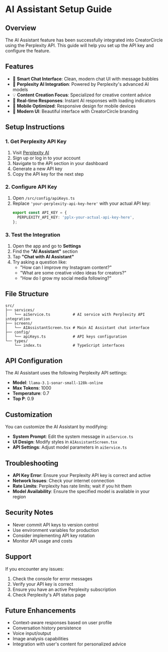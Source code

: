# AI Assistant Setup Guide

## Overview
The AI Assistant feature has been successfully integrated into CreatorCircle using the Perplexity API. This guide will help you set up the API key and configure the feature.

## Features
- 🤖 **Smart Chat Interface**: Clean, modern chat UI with message bubbles
- 🧠 **Perplexity AI Integration**: Powered by Perplexity's advanced AI models
- 💡 **Content Creation Focus**: Specialized for creative content advice
- 🔄 **Real-time Responses**: Instant AI responses with loading indicators
- 📱 **Mobile Optimized**: Responsive design for mobile devices
- 🎨 **Modern UI**: Beautiful interface with CreatorCircle branding

## Setup Instructions

### 1. Get Perplexity API Key
1. Visit [Perplexity AI](https://www.perplexity.ai/)
2. Sign up or log in to your account
3. Navigate to the API section in your dashboard
4. Generate a new API key
5. Copy the API key for the next step

### 2. Configure API Key
1. Open `/src/config/apiKeys.ts`
2. Replace `'your-perplexity-api-key-here'` with your actual API key:
   ```typescript
   export const API_KEY = {
     PERPLEXITY_API_KEY: 'pplx-your-actual-api-key-here',
   };
   ```

### 3. Test the Integration
1. Open the app and go to **Settings**
2. Find the **"AI Assistant"** section
3. Tap **"Chat with AI Assistant"**
4. Try asking a question like:
   - "How can I improve my Instagram content?"
   - "What are some creative video ideas for creators?"
   - "How do I grow my social media following?"

## File Structure
```
src/
├── services/
│   └── aiService.ts          # AI service with Perplexity API integration
├── screens/
│   └── AIAssistantScreen.tsx # Main AI Assistant chat interface
├── config/
│   └── apiKeys.ts            # API keys configuration
└── types/
    └── index.ts              # TypeScript interfaces
```

## API Configuration
The AI Assistant uses the following Perplexity API settings:
- **Model**: `llama-3.1-sonar-small-128k-online`
- **Max Tokens**: 1000
- **Temperature**: 0.7
- **Top P**: 0.9

## Customization
You can customize the AI Assistant by modifying:
- **System Prompt**: Edit the system message in `aiService.ts`
- **UI Design**: Modify styles in `AIAssistantScreen.tsx`
- **API Settings**: Adjust model parameters in `aiService.ts`

## Troubleshooting
- **API Key Error**: Ensure your Perplexity API key is correct and active
- **Network Issues**: Check your internet connection
- **Rate Limits**: Perplexity has rate limits; wait if you hit them
- **Model Availability**: Ensure the specified model is available in your region

## Security Notes
- Never commit API keys to version control
- Use environment variables for production
- Consider implementing API key rotation
- Monitor API usage and costs

## Support
If you encounter any issues:
1. Check the console for error messages
2. Verify your API key is correct
3. Ensure you have an active Perplexity subscription
4. Check Perplexity's API status page

## Future Enhancements
- Context-aware responses based on user profile
- Conversation history persistence
- Voice input/output
- Image analysis capabilities
- Integration with user's content for personalized advice
